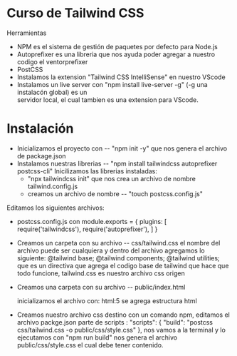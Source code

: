 # Curso de Tailwind CSS

Herramientas
 - NPM es el sistema de gestión de paquetes por defecto para Node.js
 - Autoprefixer es una libreria que nos ayuda poder agregar a nuestro codigo el ventorprefixer
 - PostCSS
 - Instalamos la extension "Tailwind CSS IntelliSense" en nuestro VScode
 - Instalamos un live server con "npm install live-server -g"  (-g una instalacón global) es un  
   servidor local, el cual tambien es una extension para VScode.

Instalación
===========
- Inicializamos el proyecto con -- "npm init -y" que nos genera el archivo de package.json
- Instalamos nuestras librerias -- "npm install tailwindcss autoprefixer postcss-cli"
Inicilizamos las librerias instaladas:
  - "npx tailwindcss init" que nos crea un archivo de nombre tailwind.config.js
  - creamos un archivo de nombre -- "touch postcss.config.js"

Editamos los siguientes archivos:
  - postcss.config.js con
      module.exports = {
        plugins: [
          require('tailwindcss'),
          require('autoprefixer'),
        ]
      }

  - Creamos un carpeta con su archivo -- css/tailwind.css el nombre del archivo puede ser cualquiera 
    y dentro del archivo agregamos lo siguiente:
      @tailwind base;
      @tailwind components;
      @tailwind utilities;
    que es un directiva que agrega el codigo base de tailwind que hace que todo funcione, tailwind.css es nuestro archivo css origen
  - Creamos una carpeta con su archivo -- public/index.html 

    inicializamos el archivo con:
      html:5 se agrega estructura html

  - Creamos nuestro archivo css destino con un comando npm, editamos el archivo packge.json parte de 
    scripts :
      "scripts": {
        "build": "postcss css/tailwind.css -o public/css/style.css"
      },
    nos vamos a la terminal y lo ejecutamos con "npm run build" nos genera el archivo public/css/style.css el cual debe tener contenido.


